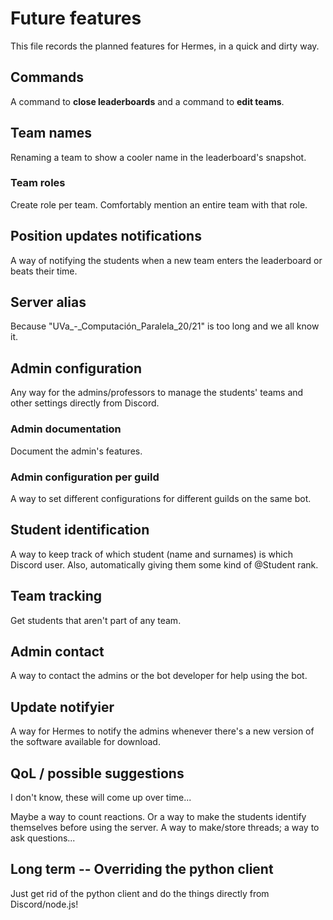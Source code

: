 # Future features

This file records the planned features for Hermes, in a quick and dirty way.

## Commands

A command to **close leaderboards** and a command to **edit teams**.

## Team names

Renaming a team to show a cooler name in the leaderboard's snapshot.

### Team roles

Create role per team. Comfortably mention an entire team with that role.

## Position updates notifications

A way of notifying the students when a new team enters the leaderboard or beats their time.

## Server alias

Because "UVa\_-\_Computación\_Paralela\_20/21" is too long and we all know it.

## Admin configuration

Any way for the admins/professors to manage the students' teams and other settings directly from Discord.

### Admin documentation

Document the admin's features.

### Admin configuration per guild

A way to set different configurations for different guilds on the same bot.

## Student identification

A way to keep track of which student (name and surnames) is which Discord user. Also, automatically giving them some kind of @Student rank.

## Team tracking

Get students that aren't part of any team.

## Admin contact

A way to contact the admins or the bot developer for help using the bot.

## Update notifyier

A way for Hermes to notify the admins whenever there's a new version of the software available for download.

## QoL / possible suggestions

I don't know, these will come up over time...

Maybe a way to count reactions. Or a way to make the students identify themselves before using the server. A way to make/store threads; a way to ask questions...

## Long term -- Overriding the python client

Just get rid of the python client and do the things directly from Discord/node.js!
